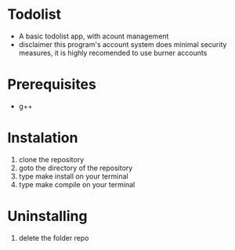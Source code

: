 # Todolist
* A basic todolist app, with acount management
* disclaimer this program's account system does
  minimal security measures, it is highly recomended
  to use burner accounts

# Prerequisites
* g++

# Instalation
1. clone the repository
2. goto the directory of the repository 
3. type make install on your terminal
4. type make compile on your terminal

# Uninstalling
1. delete the folder repo
